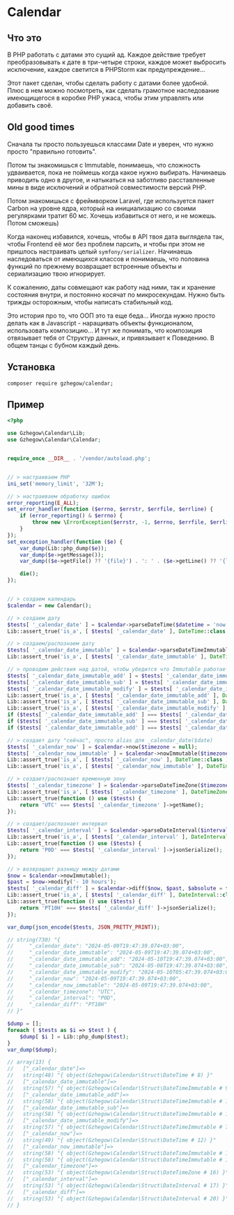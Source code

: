 # Calendar

## Что это

В PHP работать с датами это сущий ад.
Каждое действие требует преобразовывать к дате в три-четыре строки, каждое может выбросить исключение, каждое светится в PHPStorm как предупреждение...

Этот пакет сделан, чтобы сделать работу с датами более удобной. Плюс в нем можно посмотреть, как сделать грамотное наследование имеющищегося в коробке PHP ужаса, чтобы этим управлять или добавить своё. 

## Old good times

Сначала ты просто пользуешься классами Date и уверен, что нужно просто "правильно готовить".

Потом ты знакомишься с Immutable, понимаешь, что сложность удваивается, пока не поймешь когда какое нужно выбирать. Начинаешь приводить одно в другое, и натыкаться на заботливо расставленные мины в виде исключений и обратной совместимости версий PHP.

Потом знакомишься с фреймворком Laravel, где используется пакет Carbon на уровне ядра, который на инициализацию со своими регулярками тратит 60 мс. Хочешь избавиться от него, и не можешь. Потом сможешь)

Когда наконец избавился, хочешь, чтобы в API твоя дата выглядела так, чтобы Frontend её мог без проблем парсить, и чтобы при этом не пришлось настраивать целый `symfony/serializer`.
Начинаешь наследоваться от имеющихся классов и понимаешь, что половина функций по прежнему возвращает встроенные объекты и сериализацию твою игнорирует.

К сожалению, даты совмещают как работу над ними, так и хранение состояния внутри, и постоянно косячат по микросекундам. Нужно быть трижды осторожным, чтобы написать стабильный код.

Это история про то, что ООП это та еще беда... Иногда нужно просто делать как в Javascript - наращивать объекты функционалом, использовать композицию... И тут же понимать, что композиция отвязывает тебя от Структур данных, и привязывает к Поведению. В общем танцы с бубном каждый день.

## Установка

```
composer require gzhegow/calendar;
```

## Пример

```php
<?php

use Gzhegow\Calendar\Lib;
use Gzhegow\Calendar\Calendar;


require_once __DIR__ . '/vendor/autoload.php';


// > настраиваем PHP
ini_set('memory_limit', '32M');

// > настраиваем обработку ошибок
error_reporting(E_ALL);
set_error_handler(function ($errno, $errstr, $errfile, $errline) {
    if (error_reporting() & $errno) {
        throw new \ErrorException($errstr, -1, $errno, $errfile, $errline);
    }
});
set_exception_handler(function ($e) {
    var_dump(Lib::php_dump($e));
    var_dump($e->getMessage());
    var_dump(($e->getFile() ?? '{file}') . ': ' . ($e->getLine() ?? '{line}'));

    die();
});


// > создаем календарь
$calendar = new Calendar();

// > создаем дату
$tests[ '_calendar_date' ] = $calendar->parseDateTime($datetime = 'now', $formats = null, $timezoneIfParsed = null);
Lib::assert_true('is_a', [ $tests[ '_calendar_date' ], DateTime::class ]);

// > создаем/распознаем дату
$tests[ '_calendar_date_immutable' ] = $calendar->parseDateTimeImmutable($datetime = 'now', $formats = null, $timezoneIfParsed = null);
Lib::assert_true('is_a', [ $tests[ '_calendar_date_immutable' ], DateTimeImmutable::class ]);

// > проводим действия над датой, чтобы убедится что Immutable работает
$tests[ '_calendar_date_immutable_add' ] = $tests[ '_calendar_date_immutable' ]->add(new \DateInterval('P1D'));
$tests[ '_calendar_date_immutable_sub' ] = $tests[ '_calendar_date_immutable' ]->sub(new \DateInterval('P1D'));
$tests[ '_calendar_date_immutable_modify' ] = $tests[ '_calendar_date_immutable' ]->modify('+ 10 hours');
Lib::assert_true('is_a', [ $tests[ '_calendar_date_immutable_add' ], DateTimeImmutable::class ]);
Lib::assert_true('is_a', [ $tests[ '_calendar_date_immutable_sub' ], DateTimeImmutable::class ]);
Lib::assert_true('is_a', [ $tests[ '_calendar_date_immutable_modify' ], DateTimeImmutable::class ]);
if ($tests[ '_calendar_date_immutable_add' ] === $tests[ '_calendar_date_immutable_sub' ]) throw new \RuntimeException();
if ($tests[ '_calendar_date_immutable_sub' ] === $tests[ '_calendar_date_immutable_modify' ]) throw new \RuntimeException();
if ($tests[ '_calendar_date_immutable_add' ] === $tests[ '_calendar_date_immutable_modify' ]) throw new \RuntimeException();

// > создает дату "сейчас", просто alias для _calendar_date($date)
$tests[ '_calendar_now' ] = $calendar->now($timezone = null);
$tests[ '_calendar_now_immutable' ] = $calendar->nowImmutable($timezone = null);
Lib::assert_true('is_a', [ $tests[ '_calendar_now' ], DateTime::class ]);
Lib::assert_true('is_a', [ $tests[ '_calendar_now_immutable' ], DateTimeImmutable::class ]);

// > создает/распознает временную зону
$tests[ '_calendar_timezone' ] = $calendar->parseDateTimeZone($timezone = 'UTC');
Lib::assert_true('is_a', [ $tests[ '_calendar_timezone' ], DateTimeZone::class ]);
Lib::assert_true(function () use ($tests) {
    return 'UTC' === $tests[ '_calendar_timezone' ]->getName();
});

// > создает/распознает интервал
$tests[ '_calendar_interval' ] = $calendar->parseDateInterval($interval = 'P0D', $formats = null);
Lib::assert_true('is_a', [ $tests[ '_calendar_interval' ], DateInterval::class ]);
Lib::assert_true(function () use ($tests) {
    return 'P0D' === $tests[ '_calendar_interval' ]->jsonSerialize();
});

// > возвращает разницу между датами
$now = $calendar->nowImmutable();
$past = $now->modify('- 10 hours');
$tests[ '_calendar_diff' ] = $calendar->diff($now, $past, $absolute = false); // : ?DateInterval;
Lib::assert_true('is_a', [ $tests[ '_calendar_diff' ], DateInterval::class ]);
Lib::assert_true(function () use ($tests) {
    return 'PT10H' === $tests[ '_calendar_diff' ]->jsonSerialize();
});

var_dump(json_encode($tests, JSON_PRETTY_PRINT));

// string(730) "{
//     "_calendar_date": "2024-05-09T19:47:39.074+03:00",
//     "_calendar_date_immutable": "2024-05-09T19:47:39.074+03:00",
//     "_calendar_date_immutable_add": "2024-05-10T19:47:39.074+03:00",
//     "_calendar_date_immutable_sub": "2024-05-08T19:47:39.074+03:00",
//     "_calendar_date_immutable_modify": "2024-05-10T05:47:39.074+03:00",
//     "_calendar_now": "2024-05-09T19:47:39.074+03:00",
//     "_calendar_now_immutable": "2024-05-09T19:47:39.074+03:00",
//     "_calendar_timezone": "UTC",
//     "_calendar_interval": "P0D",
//     "_calendar_diff": "PT10H"
// }"

$dump = [];
foreach ( $tests as $i => $test ) {
    $dump[ $i ] = Lib::php_dump($test);
}
var_dump($dump);

// array(13) {
//   ["_calendar_date"]=>
//   string(48) "{ object(Gzhegow\Calendar\Struct\DateTime # 8) }"
//   ["_calendar_date_immutable"]=>
//   string(57) "{ object(Gzhegow\Calendar\Struct\DateTimeImmutable # 9) }"
//   ["_calendar_date_immutable_add"]=>
//   string(58) "{ object(Gzhegow\Calendar\Struct\DateTimeImmutable # 10) }"
//   ["_calendar_date_immutable_sub"]=>
//   string(58) "{ object(Gzhegow\Calendar\Struct\DateTimeImmutable # 11) }"
//   ["_calendar_date_immutable_modify"]=>
//   string(57) "{ object(Gzhegow\Calendar\Struct\DateTimeImmutable # 7) }"
//   ["_calendar_now"]=>
//   string(49) "{ object(Gzhegow\Calendar\Struct\DateTime # 12) }"
//   ["_calendar_now_immutable"]=>
//   string(58) "{ object(Gzhegow\Calendar\Struct\DateTimeImmutable # 13) }"
//   string(58) "{ object(Gzhegow\Calendar\Struct\DateTimeImmutable # 15) }"
//   ["_calendar_timezone"]=>
//   string(53) "{ object(Gzhegow\Calendar\Struct\DateTimeZone # 16) }"
//   ["_calendar_interval"]=>
//   string(53) "{ object(Gzhegow\Calendar\Struct\DateInterval # 17) }"
//   ["_calendar_diff"]=>
//   string(53) "{ object(Gzhegow\Calendar\Struct\DateInterval # 20) }"
// }
```